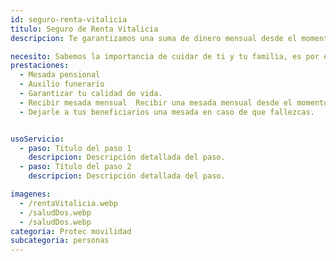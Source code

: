 ```yaml
---
id: seguro-renta-vitalicia
titulo: Seguro de Renta Vitalicia
descripcion: Te garantizamos una suma de dinero mensual desde el momento en que te pensiones (de acuerdo con las condiciones que elijas o te apliquen) para que, pase lo que pase, siempre vivas con la certeza de bienestar para ti y ​tu familia.​​​ Sabemos lo importante que ​es tu calidad de vida y la de tus seres queridos, por eso contamos con diferentes alternativas para acompañarte cuando culmines tu etapa laboral o en la realización de tus sueños en cualquier momento​. Ingresa a cada ​plan que te ofrecemos y escoge el que más se acomode a tus necesidades y metas.​​

necesito: Sabemos la importancia de cuidar de ti y tu familia, es por ello que, te brindamos las mejores opciones que te permitirán disfrutar de los momentos más especiales de tu vida con tranquilidad.
prestaciones: 
  - Mesada pensional
  - Auxili​o fu​nerario​​
  - Garantizar tu calidad de vida.
  - Recibir mesada mensual  Recibir una mesada mensual desde el momento en que te pensiones.
  - Dejarle a tus beneficiarios una mesada en caso de que fallezcas. 


usoServicio:
  - paso: Título del paso 1
    descripcion: Descripción detallada del paso.
  - paso: Título del paso 2
    descripcion: Descripción detallada del paso.

imagenes:
  - /rentaVitalicia.webp
  - /saludDos.webp
  - /saludDos.webp
categoria: Protec movilidad
subcategoria: personas
---
```

